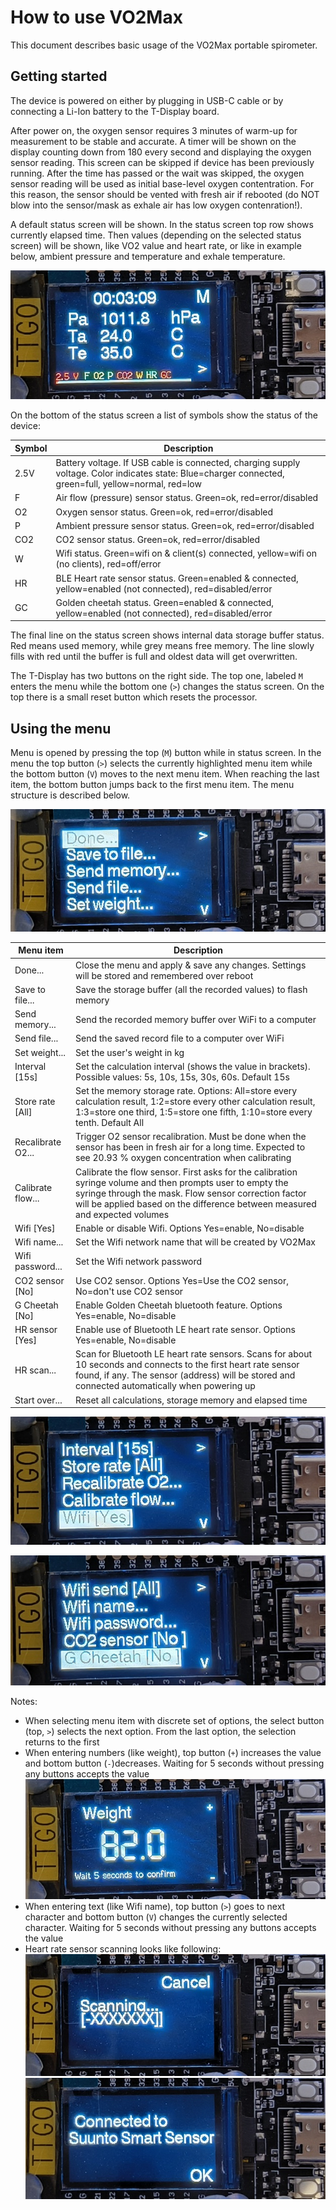 # How to use VO2Max
This document describes basic usage of the VO2Max portable spirometer.

## Getting started

The device is powered on either by plugging in USB-C cable or by connecting a Li-Ion battery to the T-Display board.

After power on, the oxygen sensor requires 3 minutes of warm-up for measurement to be stable and accurate. A timer will be shown on the display counting down from 180 every second and displaying the oxygen sensor reading. This screen can be skipped if device has been previously running. After the time has passed or the wait was skipped, the oxygen sensor reading will be used as initial base-level oxygen contentration. For this reason, the sensor should be vented with fresh air if rebooted (do NOT blow into the sensor/mask as exhale air has low oxygen contenration!).

A default status screen will be shown. In the status screen top row shows currently elapsed time. Then values (depending on the selected status screen) will be shown, like VO2 value and heart rate, or like in example below, ambient pressure and temperature and exhale temperature.

![Status screen](images/status_1.jpg)

On the bottom of the status screen a list of symbols show the status of the device:

| Symbol | Description |
|--------|-------------|
| 2.5V  | Battery voltage. If USB cable is connected, charging supply voltage. Color indicates state: Blue=charger connected, green=full, yellow=normal, red=low |
| F      | Air flow (pressure) sensor status. Green=ok, red=error/disabled |
| O2     | Oxygen sensor status. Green=ok, red=error/disabled |
| P      | Ambient pressure sensor status. Green=ok, red=error/disabled |
| CO2    | CO2 sensor status. Green=ok, red=error/disabled |
| W      | Wifi status. Green=wifi on & client(s) connected, yellow=wifi on (no clients), red=off/error |
| HR     | BLE Heart rate sensor status. Green=enabled & connected, yellow=enabled (not connected), red=disabled/error |
| GC     | Golden cheetah status. Green=enabled & connected, yellow=enabled (not connected), red=disabled/error |

The final line on the status screen shows internal data storage buffer status. Red means used memory, while grey means free memory. The line slowly fills with red until the buffer is full and oldest data will get overwritten.

The T-Display has two buttons on the right side. The top one, labeled ```M``` enters the menu while the bottom one (```>```) changes the status screen. On the top there is a small reset button which resets the processor.

## Using the menu

Menu is opened by pressing the top (```M```) button while in status screen. In the menu the top button (```>```) selects the currently highlighted menu item while the bottom button (```V```) moves to the next menu item. When reaching the last item, the bottom button jumps back to the first menu item. The menu structure is described below.

![Menu 1st page](images/menu_1.jpg)

| Menu item | Description |
|-----------|-------------|
| Done... | Close the menu and apply & save any changes. Settings will be stored and remembered over reboot |
| Save to file... | Save the storage buffer (all the recorded values) to flash memory |
| Send memory... | Send the recorded memory buffer over WiFi to a computer |
| Send file... | Send the saved record file to a computer over WiFi |
| Set weight... | Set the user's weight in kg |
| Interval [15s] | Set the calculation interval (shows the value in brackets). Possible values: 5s, 10s, 15s, 30s, 60s. Default 15s |
| Store rate [All] | Set the memory storage rate. Options: All=store every calculation result, 1:2=store every other calculation result, 1:3=store one third, 1:5=store one fifth, 1:10=store every tenth. Default All |
| Recalibrate O2... | Trigger O2 sensor recalibration. Must be done when the sensor has been in fresh air for a long time. Expected to see 20.93 % oxygen concentration when calibrating |
| Calibrate flow... | Calibrate the flow sensor. First asks for the calibration syringe volume and then prompts user to empty the syringe through the mask. Flow sensor correction factor will be applied based on the difference between measured and expected volumes |
| Wifi [Yes] | Enable or disable Wifi. Options Yes=enable, No=disable |
| Wifi name... | Set the Wifi network name that will be created by VO2Max |
| Wifi password... | Set the Wifi network password |
| CO2 sensor [No] | Use CO2 sensor. Options Yes=Use the CO2 sensor, No=don't use CO2 sensor |
| G Cheetah [No] | Enable Golden Cheetah bluetooth feature. Options Yes=enable, No=disable |
| HR sensor [Yes] | Enable use of Bluetooth LE heart rate sensor. Options Yes=enable, No=disable |
| HR scan... | Scan for Bluetooth LE heart rate sensors. Scans for about 10 seconds and connects to the first heart rate sensor found, if any. The sensor (address) will be stored and connected automatically when powering up |
| Start over... | Reset all calculations, storage memory and elapsed time |

![Menu 2nd page](images/menu_2.jpg)

![Menu 3rd page](images/menu_3.jpg)


Notes:
 - When selecting menu item with discrete set of options, the select button (top, ```>```) selects the next option. From the last option, the selection returns to the first
 - When entering numbers (like weight), top button (```+```) increases the value and bottom button (```-```)decreases. Waiting for 5 seconds without pressing any buttons accepts the value\
![Setting a number](images/weight_1.jpg)
 - When entering text (like Wifi name), top button (```>```) goes to next character and bottom button (```V```) changes the currently selected character. Waiting for 5 seconds without pressing any buttons accepts the value
 - Heart rate sensor scanning looks like following:\
![HR sensor scanning](images/hr_scan.jpg)\
![HR sensor found](images/hr_1.jpg)

